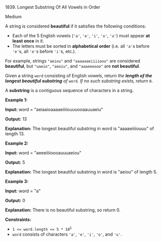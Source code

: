 1839\. Longest Substring Of All Vowels in Order

Medium

A string is considered **beautiful** if it satisfies the following conditions:

*   Each of the 5 English vowels (`'a'`, `'e'`, `'i'`, `'o'`, `'u'`) must appear **at least once** in it.
*   The letters must be sorted in **alphabetical order** (i.e. all `'a'`s before `'e'`s, all `'e'`s before `'i'`s, etc.).

For example, strings `"aeiou"` and `"aaaaaaeiiiioou"` are considered **beautiful**, but `"uaeio"`, `"aeoiu"`, and `"aaaeeeooo"` are **not beautiful**.

Given a string `word` consisting of English vowels, return _the **length of the longest beautiful substring** of_ `word`_. If no such substring exists, return_ `0`.

A **substring** is a contiguous sequence of characters in a string.

**Example 1:**

**Input:** word = "aeiaaioaaaaeiiiiouuuooaauuaeiu"

**Output:** 13

**Explanation:** The longest beautiful substring in word is "aaaaeiiiiouuu" of length 13.

**Example 2:**

**Input:** word = "aeeeiiiioooauuuaeiou"

**Output:** 5

**Explanation:** The longest beautiful substring in word is "aeiou" of length 5.

**Example 3:**

**Input:** word = "a"

**Output:** 0

**Explanation:** There is no beautiful substring, so return 0.

**Constraints:**

*   <code>1 <= word.length <= 5 * 10<sup>5</sup></code>
*   `word` consists of characters `'a'`, `'e'`, `'i'`, `'o'`, and `'u'`.